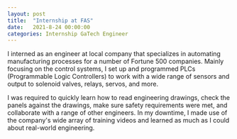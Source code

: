 ```yaml
---
layout: post
title:  "Internship at FAS"
date:   2021-8-24 00:00:00
categories: Internship GaTech Engineer
---
```


I interned as an engineer at local company that specializes in automating manufacturing processes for a number of Fortune 500 companies. Mainly focusing on the control systems, I set up and programmed PLCs (Programmable Logic Controllers) to work with a wide range of sensors and output to solenoid valves, relays, servos, and more. 

I was required to quickly learn how to read engineering drawings, check the panels against the drawings, make sure safety requirements were met, and collaborate with a range of other engineers. In my downtime, I made use of the company's wide array of training videos and learned as much as I could about real-world engineering.

